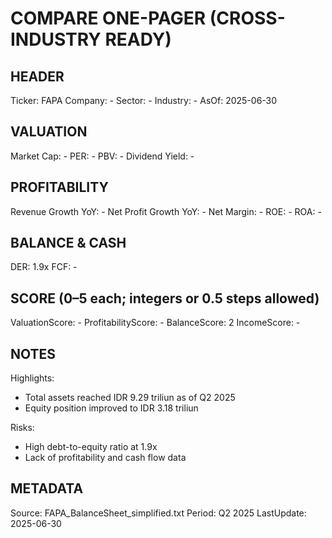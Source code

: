 # COMPARE ONE-PAGER (CROSS-INDUSTRY READY)

## HEADER
Ticker: FAPA
Company: -
Sector: -
Industry: -
AsOf: 2025-06-30

## VALUATION
Market Cap: -
PER: -
PBV: -
Dividend Yield: -

## PROFITABILITY
Revenue Growth YoY: -
Net Profit Growth YoY: -
Net Margin: -
ROE: -
ROA: -

## BALANCE & CASH
DER: 1.9x
FCF: -

## SCORE (0–5 each; integers or 0.5 steps allowed)
ValuationScore: -
ProfitabilityScore: -
BalanceScore: 2
IncomeScore: -

## NOTES
Highlights:
- Total assets reached IDR 9.29 triliun as of Q2 2025
- Equity position improved to IDR 3.18 triliun

Risks:
- High debt-to-equity ratio at 1.9x
- Lack of profitability and cash flow data

## METADATA
Source: FAPA_BalanceSheet_simplified.txt
Period: Q2 2025
LastUpdate: 2025-06-30